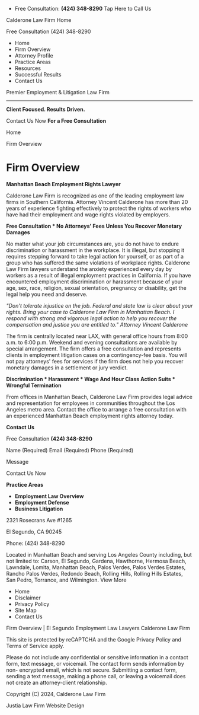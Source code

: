   * Free Consultation: **(424) 348-8290** Tap Here to Call Us 

Calderone Law Firm Home

Free Consultation (424) 348-8290

  * Home
  * Firm Overview
  * Attorney Profile
  * Practice Areas
  * Resources
  * Successful Results
  * Contact Us

Premier Employment & Litigation Law Firm

* * *

 **Client Focused. Results Driven.**

Contact Us Now **For a Free Consultation**

Home

Firm Overview

# Firm Overview

**Manhattan Beach Employment Rights Lawyer**

Calderone Law Firm is recognized as one of the leading employment law firms in
Southern California. Attorney Vincent Calderone has more than 20 years of
experience fighting effectively to protect the rights of workers who have had
their employment and wage rights violated by employers.

 **Free Consultation * No Attorneys' Fees Unless You Recover Monetary
Damages**

No matter what your job circumstances are, you do not have to endure
discrimination or harassment in the workplace. It is illegal, but stopping it
requires stepping forward to take legal action for yourself, or as part of a
group who has suffered the same violations of workplace rights. Calderone Law
Firm lawyers understand the anxiety experienced every day by workers as a
result of illegal employment practices in California. If you have encountered
employment discrimination or harassment because of your age, sex, race,
religion, sexual orientation, pregnancy or disability, get the legal help you
need and deserve.

 _"Don't tolerate injustice on the job. Federal and state law is clear about
your rights. Bring your case to Calderone Law Firm in Manhattan Beach. I
respond with strong and vigorous legal action to help you recover the
compensation and justice you are entitled to." Attorney Vincent Calderone_

The firm is centrally located near LAX, with general office hours from 8:00
a.m. to 6:00 p.m. Weekend and evening consultations are available by special
arrangement. The firm offers a free consultation and represents clients in
employment litigation cases on a contingency-fee basis. You will not pay
attorneys' fees for services if the firm does not help you recover monetary
damages in a settlement or jury verdict.

 **Discrimination * Harassment * Wage And Hour Class Action Suits * Wrongful
Termination**

From offices in Manhattan Beach, Calderone Law Firm provides legal advice and
representation for employees in communities throughout the Los Angeles metro
area. Contact the office to arrange a free consultation with an experienced
Manhattan Beach employment rights attorney today.

**Contact Us**

Free Consultation **(424) 348-8290**

Name (Required)  Email (Required)  Phone (Required)

Message

Contact Us Now

**Practice Areas**

  * **Employment Law Overview**
  * **Employment Defense**
  * **Business Litigation**

2321 Rosecrans Ave #1265

El Segundo, CA 90245

Phone: (424) 348-8290

Located in Manhattan Beach and serving Los Angeles County including, but not
limited to: Carson, El Segundo, Gardena, Hawthorne, Hermosa Beach, Lawndale,
Lomita, Manhattan Beach, Palos Verdes, Palos Verdes Estates, Rancho Palos
Verdes, Redondo Beach, Rolling Hills, Rolling Hills Estates, San Pedro,
Torrance, and Wilmington. View More

  * Home
  * Disclaimer
  * Privacy Policy
  * Site Map
  * Contact Us

Firm Overview | El Segundo Employment Law Lawyers Calderone Law Firm

This site is protected by reCAPTCHA and the Google Privacy Policy and Terms of
Service apply.

Please do not include any confidential or sensitive information in a contact
form, text message, or voicemail. The contact form sends information by non-
encrypted email, which is not secure. Submitting a contact form, sending a
text message, making a phone call, or leaving a voicemail does not create an
attorney-client relationship.

Copyright (C) 2024,  Calderone Law Firm

Justia Law Firm Website Design



